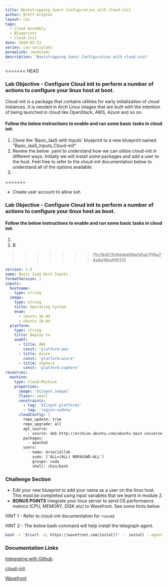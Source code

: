 ```yaml
---
title: Bootstrapping Guest Configuration with cloud-init
author: Brett Drayton
layout: cas
tags:
  - Cloud Assembly
  - Blueprints
  - Cloud-Init
date: 2019-05-23
series: cas-socialabs
permalink: /module4/
description: 'Bootstrapping Guest Configuration with cloud-init'
---
```


<<<<<<< HEAD
### Lab Objective - Configure Cloud init to perform a number of actions to configure your linux host at boot.
Cloud-init is a package that contains utilities for early initialization of cloud instances. It is needed in Arch Linux images that are built with the intention of being launched in cloud like OpenStack, AWS, Azure and so on.

#### Follow the below instructions to enable and run some basic tasks in cloud init.

1. Clone the 'Basic_IaaS with Inputs' blueprint to a new blueprint named "Basic_IaaS_Inputs_Cloud-init"
2. Review the below .yaml to understand how we can utilsie cloud-init in different ways. Initially we will install some packages and add a user to the host. Feel free to refer to the cloud-init documentation below to understand all of the options available.
3. 
=======
* Create user account to allow ssh

### Lab Objective - Configure Cloud init to perform a number of actions to configure your linux host as boot.

#### Follow the below instructions to enable and run some basic tasks in cloud init.

1.
2. B
>>>>>>> 75c5b922b9dde688e56ab708e24a9e18bdf9f315

```yaml
version: 1.0
name: Basic IaaS With Inputs
formatVersion: 1
inputs:
  hostname:
    type: string
  image:
    type: string
    title: Operating System
    enum:
      - ubuntu 16.04
      - ubuntu 18.04
  platform:
    type: string
    title: Deploy to
    oneOf:
      - title: AWS
        const: 'platform:aws'
      - title: Azure
        const: 'platform:azure'
      - title: vSphere
        const: 'platform:vsphere'
resources:
  machine:
    type: Cloud.Machine
    properties:
      image: '${input.image}'
      flavor: small
      constraints:
        - tag: '${input.platform}'
        - tag: 'region:sydney'
      cloudConfig: |
        repo_update: true
        repo_upgrade: all
        apt_source:
          - source: deb http://archive.ubuntu.com/ubuntu main universe multiverse restricted
        packages:
          - apache2
        users:
          - name: mrsociallab
            sudo: ['ALL=(ALL) NOPASSWD:ALL']
            groups: sudo
            shell: /bin/bash
```

### Challenge Section
- Edit your new blueprint to add your name as a user on the linux host. This must be completed using input variables that we learnt in module 2.
- <b>BONUS POINTS</b> Integrate your linux server to send OS performance metrics (CPU, MEMORY, DISK etc) to Wavefront. See some hints below.

HINT 1 - Refer to cloud-init documentation for `runcmd`

HINT 2 - The below bash command will help install the telegraph agent.
```bash
bash -c "$(curl -sL https://wavefront.com/install)" -- install --agent --proxy-address ip-10-200-200-229.ap-southeast-2.compute.internal  --proxy-port 2878
```

### Documentation Links
[Integrating with Github](https://docs.vmware.com/en/VMware-Cloud-Assembly/services/Using-and-Managing/GUID-86778362-8C3B-4276-9F83-33E320EC960E.html).

[cloud-init](https://cloudinit.readthedocs.io/en/latest/)

[Wavefront](https://docs.wavefront.com/linux.html)
